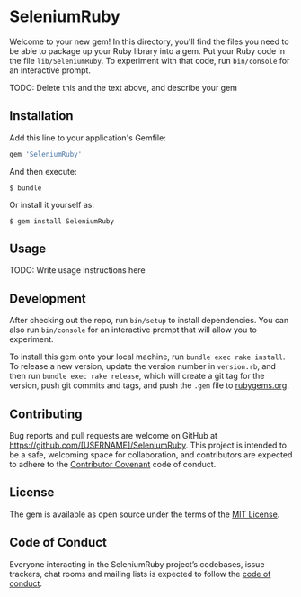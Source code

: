# SeleniumRuby

Welcome to your new gem! In this directory, you'll find the files you need to be able to package up your Ruby library into a gem. Put your Ruby code in the file `lib/SeleniumRuby`. To experiment with that code, run `bin/console` for an interactive prompt.

TODO: Delete this and the text above, and describe your gem

## Installation

Add this line to your application's Gemfile:

```ruby
gem 'SeleniumRuby'
```

And then execute:

    $ bundle

Or install it yourself as:

    $ gem install SeleniumRuby

## Usage

TODO: Write usage instructions here

## Development

After checking out the repo, run `bin/setup` to install dependencies. You can also run `bin/console` for an interactive prompt that will allow you to experiment.

To install this gem onto your local machine, run `bundle exec rake install`. To release a new version, update the version number in `version.rb`, and then run `bundle exec rake release`, which will create a git tag for the version, push git commits and tags, and push the `.gem` file to [rubygems.org](https://rubygems.org).

## Contributing

Bug reports and pull requests are welcome on GitHub at https://github.com/[USERNAME]/SeleniumRuby. This project is intended to be a safe, welcoming space for collaboration, and contributors are expected to adhere to the [Contributor Covenant](http://contributor-covenant.org) code of conduct.

## License

The gem is available as open source under the terms of the [MIT License](https://opensource.org/licenses/MIT).

## Code of Conduct

Everyone interacting in the SeleniumRuby project’s codebases, issue trackers, chat rooms and mailing lists is expected to follow the [code of conduct](https://github.com/[USERNAME]/SeleniumRuby/blob/master/CODE_OF_CONDUCT.md).
